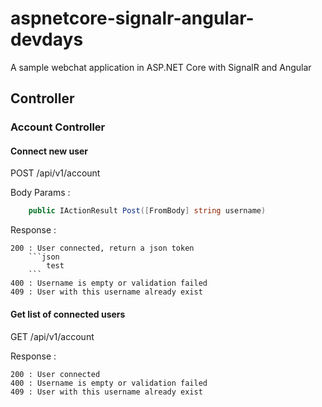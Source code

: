 # aspnetcore-signalr-angular-devdays
A sample webchat application in ASP.NET Core with SignalR and Angular

## Controller
### Account Controller

#### Connect new user

POST /api/v1/account

Body Params : 
```csharp
    public IActionResult Post([FromBody] string username)
```

Response :
```
200 : User connected, return a json token
    ```json
        test
    ```
400 : Username is empty or validation failed
409 : User with this username already exist
```


#### Get list of connected users

GET /api/v1/account

Response :
```
200 : User connected
400 : Username is empty or validation failed
409 : User with this username already exist
```